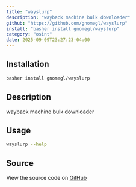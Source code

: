 ```yaml
---
title: "wayslurp"
description: "wayback machine bulk downloader"
github: "https://github.com/gnomegl/wayslurp"
install: "basher install gnomegl/wayslurp"
category: "osint"
date: 2025-09-09T23:27:23-04:00
---
```


## Installation

```bash
basher install gnomegl/wayslurp
```

## Description

wayback machine bulk downloader

## Usage

```bash
wayslurp --help
```

## Source

View the source code on [GitHub](https://github.com/gnomegl/wayslurp)
